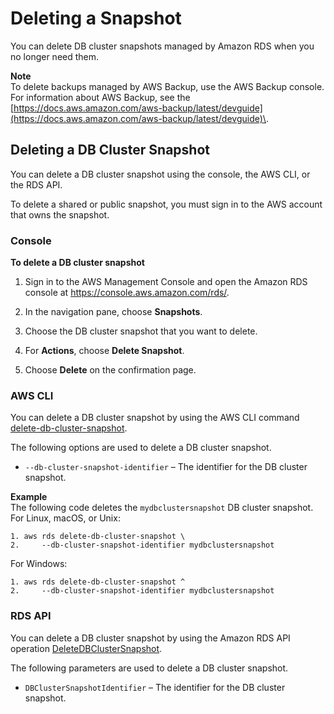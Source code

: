 # Deleting a Snapshot<a name="USER_DeleteSnapshot"></a>

You can delete DB cluster snapshots managed by Amazon RDS when you no longer need them\.

**Note**  
To delete backups managed by AWS Backup, use the AWS Backup console\. For information about AWS Backup, see the [https://docs.aws.amazon.com/aws-backup/latest/devguide](https://docs.aws.amazon.com/aws-backup/latest/devguide)\.

## Deleting a DB Cluster Snapshot<a name="USER_DeleteDBClusterSnapshot"></a>

You can delete a DB cluster snapshot using the console, the AWS CLI, or the RDS API\.

To delete a shared or public snapshot, you must sign in to the AWS account that owns the snapshot\.

### Console<a name="USER_DeleteSnapshot.CON"></a>

**To delete a DB cluster snapshot**

1. Sign in to the AWS Management Console and open the Amazon RDS console at [https://console\.aws\.amazon\.com/rds/](https://console.aws.amazon.com/rds/)\.

1. In the navigation pane, choose **Snapshots**\.

1. Choose the DB cluster snapshot that you want to delete\.

1. For **Actions**, choose **Delete Snapshot**\. 

1. Choose **Delete** on the confirmation page\. 

### AWS CLI<a name="USER_DeleteSnapshot.CLI"></a>

You can delete a DB cluster snapshot by using the AWS CLI command [delete\-db\-cluster\-snapshot](https://docs.aws.amazon.com/cli/latest/reference/rds/delete-db-cluster-snapshot.html)\. 

The following options are used to delete a DB cluster snapshot\. 
+ `--db-cluster-snapshot-identifier` – The identifier for the DB cluster snapshot\. 

**Example**  
The following code deletes the `mydbclustersnapshot` DB cluster snapshot\.   
For Linux, macOS, or Unix:  

```
1. aws rds delete-db-cluster-snapshot \
2.     --db-cluster-snapshot-identifier mydbclustersnapshot
```
For Windows:  

```
1. aws rds delete-db-cluster-snapshot ^
2.     --db-cluster-snapshot-identifier mydbclustersnapshot
```

### RDS API<a name="USER_DeleteSnapshot.API"></a>

You can delete a DB cluster snapshot by using the Amazon RDS API operation [DeleteDBClusterSnapshot](https://docs.aws.amazon.com/AmazonRDS/latest/APIReference/API_DeleteDBClusterSnapshot.html)\. 

The following parameters are used to delete a DB cluster snapshot\. 
+ `DBClusterSnapshotIdentifier` – The identifier for the DB cluster snapshot\. 